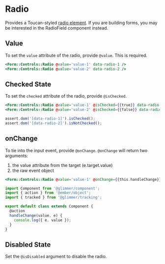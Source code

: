# Radio

Provides a Toucan-styled [radio element](https://developer.mozilla.org/en-US/docs/Web/HTML/Element/input/radio). If you are building forms, you may be interested in the RadioField component instead.

## Value

To set the `value` attribute of the radio, provide `@value`. This is required.

```hbs
<Form::Controls::Radio @value='value-1' data-radio-1 />
<Form::Controls::Radio @value='value-2' data-radio-2 />
```

## Checked State

To set the `checked` attribute of the radio, provide `@isChecked`.

```hbs
<Form::Controls::Radio @value='value-1' @isChecked={{true}} data-radio-1 />
<Form::Controls::Radio @value='value-2' @isChecked={{false}} data-radio-2 />
```

```js
assert.dom('[data-radio-1]').isChecked();
assert.dom('[data-radio-2]').isNotChecked();
```

## onChange

To tie into the input event, provide `@onChange`. `@onChange` will return two arguments:

1. the value attribute from the target (e.target.value)
2. the raw event object

```hbs
<Form::Controls::Radio @value='value-1' @onChange={{this.handleChange}} />
```

```js
import Component from '@glimmer/component';
import { action } from '@ember/object';
import { tracked } from '@glimmer/tracking';

export default class extends Component {
  @action
  handleChange(value, e) {
    console.log({ e, value });
  }
}
```

## Disabled State

Set the `@isDisabled` argument to disable the radio.
